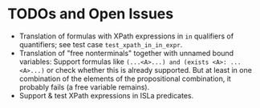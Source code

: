 # TODOs and Open Issues

- Translation of formulas with XPath expressions in `in` qualifiers of quantifiers; see test
  case `test_xpath_in_in_expr`.
- Translation of "free nonterminals" together with unnamed bound variables:
  Support formulas like `(...<A>...) and (exists <A>: ...<A>...)` or check
  whether this is already supported. But at least in one combination of the
  elements of the propositional combination, it probably fails (a free variable
  remains).
- Support & test XPath expressions in ISLa predicates.